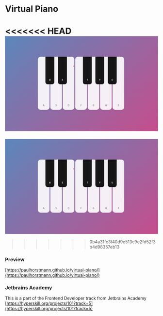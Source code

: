 # Virtual Piano
<<<<<<< HEAD
![Screenshot](https://github.com/paulhorstmann/virtual-piano/blob/main/screenshot.png?raw=true)
=======
![Screenshot](https://github.com/paulhorstmann/virtual-piano/blob/master/screenshot.png?raw=true)
>>>>>>> 0b4a31fc3f40d9e513e9e2fd52f3b4d98357eb13
### Preview
[https://paulhorstmann.github.io/virtual-piano/](https://paulhorstmann.github.io/virtual-piano/)

### Jetbrains Academy

This is a part of the Frontend Developer track from Jetbrains Academy <br>
[https://hyperskill.org/projects/101?track=5](https://hyperskill.org/projects/101?track=5)
